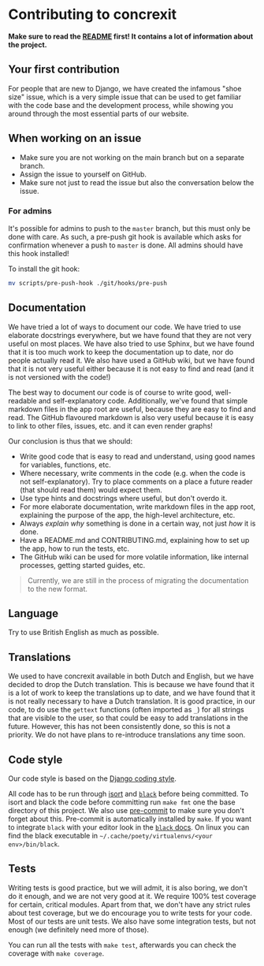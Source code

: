 # Contributing to concrexit

**Make sure to read the [README](../README.md) first! It contains a lot of information about the project.**

## Your first contribution
For people that are new to Django, we have created the infamous "shoe size" issue, which is a very simple issue that can be used to get familiar with the code base and the development process, while showing you around through the most essential parts of our website.

## When working on an issue

- Make sure you are not working on the main branch but on a separate branch.
- Assign the issue to yourself on GitHub.
- Make sure not just to read the issue but also the conversation below the issue.

### For admins

It's possible for admins to push to the `master` branch, but this must only be
done with care. As such, a pre-push git hook is available which asks for confirmation
whenever a push to `master` is done. All admins should have this hook installed!

To install the git hook:
```bash
mv scripts/pre-push-hook ./git/hooks/pre-push
```

## Documentation
We have tried a lot of ways to document our code.
We have tried to use elaborate docstrings everywhere, but we have found that they are not very useful on most places.
We have also tried to use Sphinx, but we have found that it is too much work to keep the documentation up to date, nor do people actually read it.
We also have used a GitHub wiki, but we have found that it is not very useful either because it is not easy to find and read (and it is not versioned with the code!)

The best way to document our code is of course to write good, well-readable and self-explanatory code.
Additionally, we've found that simple markdown files in the app root are useful, because they are easy to find and read.
The GitHub flavoured markdown is also very useful because it is easy to link to other files, issues, etc. and it can even render graphs!

Our conclusion is thus that we should:

- Write good code that is easy to read and understand, using good names for variables, functions, etc.
- Where necessary, write comments in the code (e.g. when the code is not self-explanatory). Try to place comments on a place a future reader (that should read them) would expect them.
- Use type hints and docstrings where useful, but don't overdo it.
- For more elaborate documentation, write markdown files in the app root, explaining the purpose of the app, the high-level architecture, etc.
- Always _explain why_ something is done in a certain way, not just _how_ it is done.
- Have a README.md and CONTRIBUTING.md, explaining how to set up the app, how to run the tests, etc.
- The GitHub wiki can be used for more volatile information, like internal processes, getting started guides, etc.

> Currently, we are still in the process of migrating the documentation to the new format.


## Language
Try to use British English as much as possible.

## Translations
We used to have concrexit available in both Dutch and English, but we have decided to drop the Dutch translation.
This is because we have found that it is a lot of work to keep the translations up to date, and we have found that it is not really necessary to have a Dutch translation.
It is good practice, in our code, to do use the `gettext` functions (often imported as `_`) for all strings that are visible to the user, so that could be easy to add translations in the future.
However, this has not been consistently done, so this is not a priority. We do not have plans to re-introduce translations any time soon.

## Code style
Our code style is based on the [Django coding style](https://docs.djangoproject.com/en/dev/internals/contributing/writing-code/coding-style/).

All code has to be run through [isort](https://github.com/PyCQA/isort) and [`black`](https://github.com/psf/black) before being committed. To isort and black the code before committing run `make fmt` one the base directory of this project. We also use [pre-commit](https://pre-commit.com) to make sure you don't forget about this. Pre-commit is automatically installed by `make`.
If you want to integrate `black` with your editor look in the [`black` docs](https://black.readthedocs.io/en/stable/editor_integration.html). On linux you can find the black executable in `~/.cache/poety/virtualenvs/<your env>/bin/black`.

## Tests
Writing tests is good practice, but we will admit, it is also boring, we don't do it enough, and we are not very good at it.
We require 100% test coverage for certain, critical modules.
Apart from that, we don't have any strict rules about test coverage, but we do encourage you to write tests for your code.
Most of our tests are unit tests. We also have some integration tests, but not enough (we definitely need more of those).

You can run all the tests with `make test`, afterwards you can check the coverage with `make coverage`.
